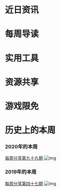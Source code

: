 # 近日资讯

# 每周导读

# 实用工具

# 资源共享

# 游戏限免

# 历史上的本周

### 2020年的本周

[每周分享第九十九期](https://mp.weixin.qq.com/s/57ROcAeXu3I2VyZZ05V9dA)
![img](https://mmbiz.qpic.cn/sz_mmbiz_jpg/pDARXZuibAKRDpc9f152KHbjxGz8ZPX7sRjGRGI4qOoPbVgjbLlQX1Y1yUNvgj2MJ3AT7dK6VianvGJgBfqR42hw/640?wx_fmt=jpeg&tp=webp&wxfrom=5&wx_lazy=1&wx_co=1)

### 2019年的本周

[每周分享第四十七期](已删除)
![img](https://mmbiz.qpic.cn/sz_mmbiz_png/pDARXZuibAKQ3EcdurHjxgl912UdPbbmq0qRway7PicyGOrvC3szNdTseibB0byYic85zEElibjBU6zva6syoVfSzrg/640?wx_fmt=jpeg&tp=webp&wxfrom=5&wx_lazy=1&wx_co=1)
